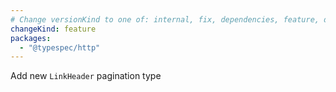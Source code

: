 ```yaml
---
# Change versionKind to one of: internal, fix, dependencies, feature, deprecation, breaking
changeKind: feature
packages:
  - "@typespec/http"
---
```


Add new `LinkHeader` pagination type
